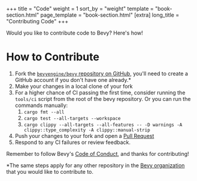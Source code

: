 +++
title = "Code"
weight = 1
sort_by = "weight"
template = "book-section.html"
page_template = "book-section.html"
[extra]
long_title = "Contributing Code"
+++

Would you like to contribute code to Bevy?  Here's how!

# How to Contribute

1. Fork the [`bevyengine/bevy` repository on GitHub][bevy], you'll need to create a GitHub account if you don't have one already.*
2. Make your changes in a local clone of your fork
4. For a higher chance of CI passing the first time, consider running the `tools/ci` script from the root of the bevy repository. Or you can run the commands manually:
   1. `cargo fmt --all`
   2. `cargo test --all-targets --workspace`
   3. `cargo clippy --all-targets --all-features -- -D warnings -A clippy::type_complexity -A clippy::manual-strip`
5. Push your changes to your fork and open a [Pull Request][pull]
6. Respond to any CI failures or review feedback.

Remember to follow Bevy's [Code of Conduct][coc], and thanks for contributing!

*The same steps apply for any other repository in the [Bevy organization][bevyorg] that you would like to contribute to.


[bevy]: https://github.com/bevyengine/bevy
[bevyorg]: https://github.com/bevyengine
[coc]: https://github.com/bevyengine/bevy/blob/main/CODE_OF_CONDUCT.md
[pull]: https://github.com/bevyengine/bevy/compare
